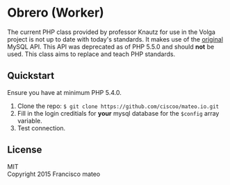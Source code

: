 # Obrero (Worker)

The current PHP class provided by professor Knautz for use in the Volga project is not  up to date with today's standards. It makes use of the [original](http://php.net/manual/en/book.mysql.php) MySQL API. This API was deprecated as of PHP 5.5.0 and should **not** be used. This class aims to replace and teach PHP standards.

## Quickstart

Ensure you have at minimum PHP 5.4.0.

1. Clone the repo: `$ git clone https://github.com/ciscoo/mateo.io.git`
2. Fill in the login creditials for **your** mysql database for the `$config` array variable.
3. Test connection.

## License

MIT  
Copyright 2015 Francisco mateo
